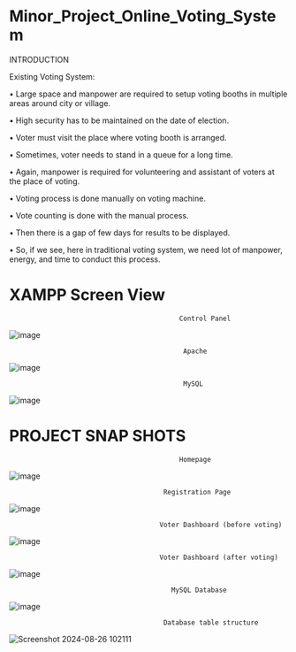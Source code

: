 # Minor_Project_Online_Voting_System


INTRODUCTION

Existing Voting System:

•	Large space and manpower are required to setup voting booths in multiple areas around city or village.

•	High security has to be maintained on the date of election.

•	Voter must visit the place where voting booth is arranged.

•	Sometimes, voter needs to stand in a queue for a long time.

•	Again, manpower is required for volunteering and assistant of voters at the place of voting.

•	Voting process is done manually on voting machine.

•	Vote counting is done with the manual process.

•	Then there is a gap of few days for results to be displayed.

•	So, if we see, here in traditional voting system, we need lot of manpower, energy, and time to conduct this process.


# XAMPP Screen View

                                               Control Panel

  ![image](https://github.com/user-attachments/assets/1844b9ee-e97b-4993-8ec1-6b5d766008dc)

 
                                                Apache

![image](https://github.com/user-attachments/assets/2e6a1072-17aa-4986-b91d-cda2c544eedf)

                                                MySQL

![image](https://github.com/user-attachments/assets/abbebf21-1b1c-4ca6-9a04-1d432eec4497)

 
# PROJECT SNAP SHOTS

                                               Homepage

![image](https://github.com/user-attachments/assets/251ab7f0-81da-444e-837c-7b336b1113ee)

                                           Registration Page

![image](https://github.com/user-attachments/assets/1add3735-ea43-4aaf-a206-34eb65a11b85)

                                          Voter Dashboard (before voting)

![image](https://github.com/user-attachments/assets/b86224a3-b077-4687-a37e-e266fc971900)

                                          Voter Dashboard (after voting)

![image](https://github.com/user-attachments/assets/05fd0086-e86e-431f-a05e-5230d1ed431b)


                                             MySQL Database


![image](https://github.com/user-attachments/assets/f670936b-9475-451d-8428-6f3747c14e69)

                                           Database table structure



![Screenshot 2024-08-26 102111](https://github.com/user-attachments/assets/29a7af5f-b4f8-4e3c-9dcb-9873aba6a90b)


                                                  





 
